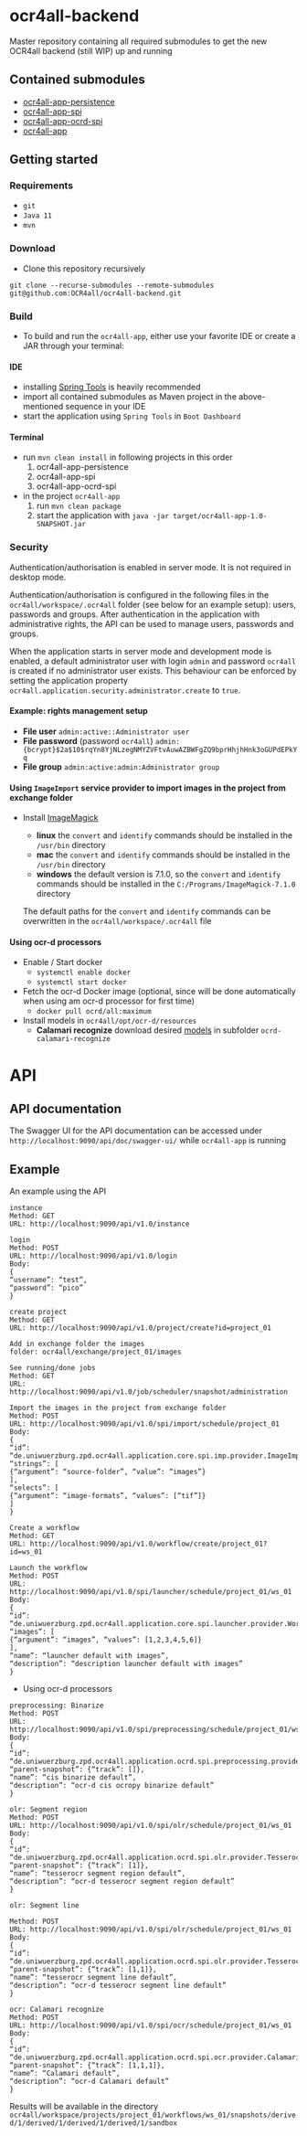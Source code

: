 # ocr4all-backend
Master repository containing all required submodules to get the new OCR4all backend (still WIP) up and running

## Contained submodules
* [ocr4all-app-persistence](https://github.com/OCR4all/ocr4all-app-persistence)
* [ocr4all-app-spi](https://github.com/OCR4all/ocr4all-app-ocrd-spi)
* [ocr4all-app-ocrd-spi](https://github.com/OCR4all/ocr4all-app-spi)
* [ocr4all-app](https://github.com/OCR4all/ocr4all-app)

## Getting started
### Requirements
* `git`
* `Java 11`
* `mvn`
### Download
* Clone this repository recursively
```
git clone --recurse-submodules --remote-submodules git@github.com:OCR4all/ocr4all-backend.git
```
### Build 
* To build and run the `ocr4all-app`, either use your favorite IDE or create a JAR through your terminal:

#### IDE
- installing [Spring Tools](https://spring.io/tools) is heavily recommended
- import all contained submodules as Maven project in the above-mentioned sequence in your IDE
- start the application using `Spring Tools` in `Boot Dashboard`

#### Terminal
- run `mvn clean install` in following projects in this order 
  1. ocr4all-app-persistence
  2. ocr4all-app-spi
  3. ocr4all-app-ocrd-spi
- in the project `ocr4all-app`
  1. run `mvn clean package` 
  2. start the application with `java -jar target/ocr4all-app-1.0-SNAPSHOT.jar`

### Security
Authentication/authorisation is enabled in server mode. It is not required in desktop mode.

Authentication/authorisation is configured in the following files in the `ocr4all/workspace/.ocr4all` folder (see below for an example setup): users, passwords and groups.
After authentication in the application with administrative rights, the API can be used to manage users, passwords and groups.

When the application starts in server mode and development mode is enabled, a default administrator user with login `admin` and password `ocr4all` is created if no administrator user exists.
This behaviour can be enforced by setting the application property `ocr4all.application.security.administrator.create` to `true`.

#### Example: rights management setup
- **File user** `admin:active::Administrator user`
- **File password** (password `ocr4all`) `admin:{bcrypt}$2a$10$rqYn8YjNLzegNMYZVFtvAuwAZBWFgZQ9bprHhjhHnk3oGUPdEPkYq`
- **File group** `admin:active:admin:Administrator group`


#### Using `ImageImport` service provider to import images in the project from exchange folder
- Install [ImageMagick](https://imagemagick.org/script/download.php)
  - **linux** the `convert` and `identify` commands should be installed in the `/usr/bin` directory
  - **mac** the `convert` and `identify` commands should be installed in the `/usr/bin` directory
  - **windows** the default version is 7.1.0, so the `convert` and `identify` commands should be installed in the `C:/Programs/ImageMagick-7.1.0` directory
  
  The default paths for the `convert` and `identify` commands can be overwritten in the `ocr4all/workspace/.ocr4all` file

#### Using ocr-d processors
- Enable / Start docker
  - `systemctl enable docker`
  - `systemctl start docker`
- Fetch the ocr-d Docker image (optional, since will be done automatically when using am ocr-d processor for first time)
  - `docker pull ocrd/all:maximum`
- Install models in `ocr4all/opt/ocr-d/resources`
  - **Calamari recognize** download desired [models](https://github.com/Calamari-OCR/calamari_models/releases/tag/1.1) in subfolder `ocrd-calamari-recognize`

# API 
## API documentation
The Swagger UI for the API documentation can be accessed under `http://localhost:9090/api/doc/swagger-ui/` while `ocr4all-app` is running

## Example
An example using the API
```
instance
Method: GET
URL: http://localhost:9090/api/v1.0/instance

login
Method: POST
URL: http://localhost:9090/api/v1.0/login
Body:
{
“username”: “test”,
“password”: “pico”
}

create project
Method: GET
URL: http://localhost:9090/api/v1.0/project/create?id=project_01

Add in exchange folder the images
folder: ocr4all/exchange/project_01/images

See running/done jobs
Method: GET
URL: http://localhost:9090/api/v1.0/job/scheduler/snapshot/administration

Import the images in the project from exchange folder
Method: POST
URL: http://localhost:9090/api/v1.0/spi/import/schedule/project_01
Body:
{
“id”: “de.uniwuerzburg.zpd.ocr4all.application.core.spi.imp.provider.ImageImport”,
“strings”: [
{“argument”: “source-folder”, “value”: “images”}
],
“selects”: [
{“argument”: “image-formats”, “values”: [“tif”]}
]
}

Create a workflow
Method: GET
URL: http://localhost:9090/api/v1.0/workflow/create/project_01?id=ws_01

Launch the workflow
Method: POST
URL: http://localhost:9090/api/v1.0/spi/launcher/schedule/project_01/ws_01
Body:
{
“id”: “de.uniwuerzburg.zpd.ocr4all.application.core.spi.launcher.provider.WorkflowLauncher”,
“images”: [
{“argument”: “images”, “values”: [1,2,3,4,5,6]}
],
“name”: “launcher default with images”,
“description”: “description launcher default with images”
}
```

* Using ocr-d processors
```
preprocessing: Binarize
Method: POST
URL: http://localhost:9090/api/v1.0/spi/preprocessing/schedule/project_01/ws_01
Body:
{
“id”: “de.uniwuerzburg.zpd.ocr4all.application.ocrd.spi.preprocessing.provider.CISOcropyBinarize”,
“parent-snapshot”: {“track”: []},
“name”: “cis binarize default”,
“description”: “ocr-d cis ocropy binarize default”
}

olr: Segment region
Method: POST
URL: http://localhost:9090/api/v1.0/spi/olr/schedule/project_01/ws_01
Body:
{
“id”: “de.uniwuerzburg.zpd.ocr4all.application.ocrd.spi.olr.provider.TesserocrSegmentRegion”,
“parent-snapshot”: {“track”: [1]},
“name”: “tesserocr segment region default”,
“description”: “ocr-d tesserocr segment region default”
}

olr: Segment line

Method: POST
URL: http://localhost:9090/api/v1.0/spi/olr/schedule/project_01/ws_01
Body:
{
“id”: “de.uniwuerzburg.zpd.ocr4all.application.ocrd.spi.olr.provider.TesserocrSegmentLine”,
“parent-snapshot”: {“track”: [1,1]},
“name”: “tesserocr segment line default”,
“description”: “ocr-d tesserocr segment line default”
}

ocr: Calamari recognize
Method: POST
URL: http://localhost:9090/api/v1.0/spi/ocr/schedule/project_01/ws_01
Body:
{
“id”: “de.uniwuerzburg.zpd.ocr4all.application.ocrd.spi.ocr.provider.CalamariRecognize”,
“parent-snapshot”: {“track”: [1,1,1]},
“name”: “Calamari default”,
“description”: “ocr-d Calamari default”
}
```

Results will be available in the directory `ocr4all/workspace/projects/project_01/workflows/ws_01/snapshots/derived/1/derived/1/derived/1/derived/1/sandbox`
